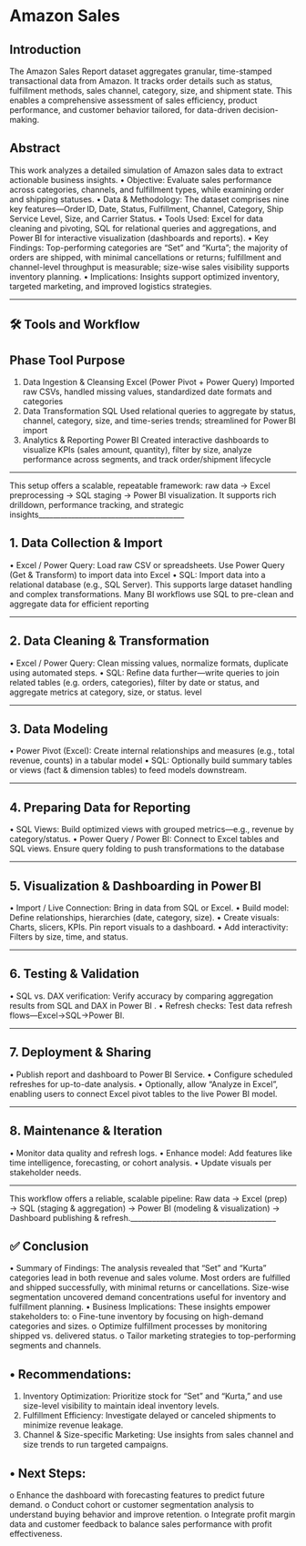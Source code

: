   # Amazon Sales
## Introduction
The Amazon Sales Report dataset aggregates granular, time-stamped transactional data from Amazon. It tracks order details such as status, fulfillment methods, sales channel, category, size, and shipment state. This enables a comprehensive assessment of sales efficiency, product performance, and customer behavior tailored, for data-driven decision-making.
## Abstract
This work analyzes a detailed simulation of Amazon sales data to extract actionable business insights.
•	Objective: Evaluate sales performance across categories, channels, and fulfillment types, while examining order and shipping statuses.
•	Data & Methodology: The dataset comprises nine key features—Order ID, Date, Status, Fulfillment, Channel, Category, Ship Service Level, Size, and Carrier Status.
•	Tools Used: Excel for data cleaning and pivoting, SQL for relational queries and aggregations, and Power BI for interactive visualization (dashboards and reports).
•	Key Findings: Top-performing categories are “Set” and “Kurta”; the majority of orders are shipped, with minimal cancellations or returns; fulfillment and channel-level throughput is measurable; size-wise sales visibility supports inventory planning.
•	Implications: Insights support optimized inventory, targeted marketing, and improved logistics strategies.
________________________________________
## 🛠️ Tools and Workflow
## Phase	Tool	Purpose
1. Data Ingestion & Cleansing	Excel (Power Pivot + Power Query)	Imported raw CSVs, handled missing values, standardized date formats and categories 
2. Data Transformation	SQL	Used relational queries to aggregate by status, channel, category, size, and time-series trends; streamlined for Power BI import
3. Analytics & Reporting	Power BI	Created interactive dashboards to visualize KPIs (sales amount, quantity), filter by size, analyze performance across segments, and track order/shipment lifecycle 
________________________________________
This setup offers a scalable, repeatable framework: raw data → Excel preprocessing → SQL staging → Power BI visualization. It supports rich drilldown, performance tracking, and strategic insights________________________________________
## 1. Data Collection & Import
•	Excel / Power Query: Load raw CSV or spreadsheets. Use Power Query (Get & Transform) to import data into Excel
•	SQL: Import data into a relational database (e.g., SQL Server). This supports large dataset handling and complex transformations. Many BI workflows use SQL to pre-clean and aggregate data for efficient reporting 
________________________________________
## 2. Data Cleaning & Transformation
•	Excel / Power Query: Clean missing values, normalize formats, duplicate using automated steps.
•	SQL: Refine data further—write queries to join related tables (e.g. orders, categories), filter by date or status, and aggregate metrics at category, size, or status. level
________________________________________
## 3. Data Modeling
•	Power Pivot (Excel): Create internal relationships and measures (e.g., total revenue, counts) in a tabular model 
•	SQL: Optionally build summary tables or views (fact & dimension tables) to feed models downstream.
________________________________________
## 4. Preparing Data for Reporting
•	SQL Views: Build optimized views with grouped metrics—e.g., revenue by category/status.
•	Power Query / Power BI: Connect to Excel tables and SQL views. Ensure query folding to push transformations to the database 
________________________________________
## 5. Visualization & Dashboarding in Power BI
•	Import / Live Connection: Bring in data from SQL or Excel.
•	Build model: Define relationships, hierarchies (date, category, size).
•	Create visuals: Charts, slicers, KPIs. Pin report visuals to a dashboard.
•	Add interactivity: Filters by size, time, and status.
________________________________________
## 6. Testing & Validation
•	SQL vs. DAX verification: Verify accuracy by comparing aggregation results from SQL and DAX in Power BI .
•	Refresh checks: Test data refresh flows—Excel→SQL→Power BI.
________________________________________
## 7. Deployment & Sharing
•	Publish report and dashboard to Power BI Service.
•	Configure scheduled refreshes for up-to-date analysis.
•	Optionally, allow “Analyze in Excel”, enabling users to connect Excel pivot tables to the live Power BI model.
________________________________________
## 8. Maintenance & Iteration
•	Monitor data quality and refresh logs.
•	Enhance model: Add features like time intelligence, forecasting, or cohort analysis.
•	Update visuals per stakeholder needs.
________________________________________
This workflow offers a reliable, scalable pipeline:
Raw data → Excel (prep) → SQL (staging & aggregation) → Power BI (modeling & visualization) → Dashboard publishing & refresh.________________________________________
## ✅ Conclusion
•	Summary of Findings: The analysis revealed that “Set” and “Kurta” categories lead in both revenue and sales volume. Most orders are fulfilled and shipped successfully, with minimal returns or cancellations. Size-wise segmentation uncovered demand concentrations useful for inventory and fulfillment planning.
•	Business Implications: These insights empower stakeholders to:
o	Fine-tune inventory by focusing on high-demand categories and sizes.
o	Optimize fulfillment processes by monitoring shipped vs. delivered status.
o	Tailor marketing strategies to top-performing segments and channels.
## •	Recommendations:
1.	Inventory Optimization: Prioritize stock for “Set” and “Kurta,” and use size-level visibility to maintain ideal inventory levels.
2.	Fulfillment Efficiency: Investigate delayed or canceled shipments to minimize revenue leakage.
3.	Channel & Size-specific Marketing: Use insights from sales channel and size trends to run targeted campaigns.
## •	Next Steps:
o	Enhance the dashboard with forecasting features to predict future demand.
o	Conduct cohort or customer segmentation analysis to understand buying behavior and improve retention.
o	Integrate profit margin data and customer feedback to balance sales performance with profit effectiveness.


